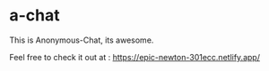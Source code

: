 # a-chat

This is Anonymous-Chat, its awesome.

Feel free to check it out at : https://epic-newton-301ecc.netlify.app/
